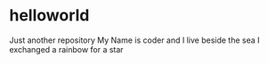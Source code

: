 # helloworld
Just another repository
My Name is coder and I live beside the sea
I exchanged a rainbow for a star
